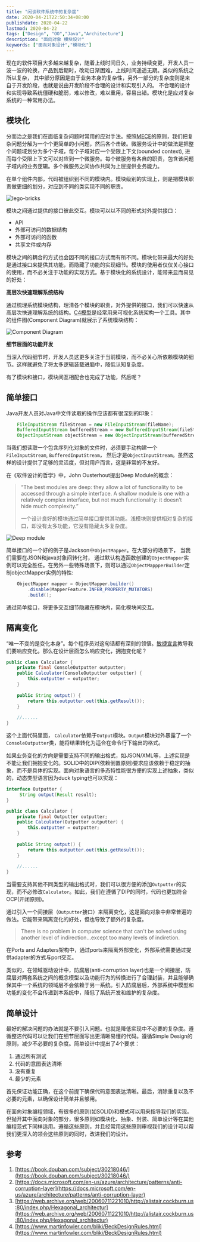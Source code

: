 ```yaml
---
title: "闲谈软件系统中的复杂度"
date: 2020-04-21T22:50:34+08:00
publishdate: 2020-04-22
lastmod: 2020-04-22
tags: ["Design", "OO","Java","Architecture"]
description: "面向对象 模块设计"
keywords: ["面向对象设计","模块化"]
---
```


现在的软件项目大多越来越复杂，随着上线时间日久，业务持续变更，开发人员一波一波的轮换，产品到后期时，改动日渐困难，上线时间遥遥无期。类似的系统之所以复杂， 其中部分原因是由于业务本身的复杂性，另外一部分的复杂度则是来自于开发阶段，也就是说由开发阶段不合理的设计和实现引入的。 不合理的设计和实现导致系统僵硬和脆弱，难以修改，难以重用，容易出错。模块化是应对复杂系统的一种常用办法。


## 模块化

分而治之是我们在面临复杂问题时常用的应对手法。按照[MECE](https://wiki.mbalib.com/wiki/MECE%E5%88%86%E6%9E%90%E6%B3%95)的原则，我们把复杂问题分解为一个个更简单的小问题，然后各个击破。微服务设计中的做法是把整个问题域划分为多个子域，每个子域对应一个受限上下文(bounded context), 进而每个受限上下文可以对应到一个微服务。每个微服务有各自的职责，包含该问题子域内的业务逻辑。多个微服务之间协作共同为上层提供业务能力。

在单个组件内部，代码被组织到不同的模块内。模块级别的实现上，则是把模块职责做更细的划分，对应到不同的类实现不同的职责。

![lego-bricks](/images/lego-bricks.jpeg)

模块之间通过提供的接口彼此交互。模块可以以不同的形式对外提供接口：

- API
- 外部可访问的数据结构
- 外部可访问的函数
- 共享文件或内存

模块之间的耦合的方式也会因不同的接口方式而有所不同。模块化带来最大的好处是通过接口来提供其功能，而隐藏了功能的实现细节。模块的使用者仅仅关心接口的使用，而不必关注于功能的实现方式。基于模块化的系统设计，能带来显而易见的好处：

**高层次快速理解系统结构**

通过梳理系统模块结构，理清各个模块的职责，对外提供的接口，我们可以快速从高层次快速理解系统的结构。[C4模型](https://c4model.com/)是经常用来可视化系统架构一个工具。其中的组件图(Component Diagram)就展示了系统模块结构：

![Component Diagram](https://c4model.com/img/bigbankplc-Components.png)

**细节层面的功能开发**

当深入代码细节时，开发人员这更多关注于当前模块，而不必关心所依赖模块的细节。这样就避免了将太多逻辑装载进脑中，降低认知复杂度。

有了模块和接口，模块间互相配合也完成了功能，然后呢？

## 简单接口
Java开发人员对Java中文件读取的操作应该都有很深刻的印象：

```java
	FileInputStream fileStream = new FileInputStream(fileName);
	BufferedInputStream bufferedStream = new BufferedInputStream(fileStream);
	ObjectInputStream objectStream = new ObjectInputStream(bufferedStream);
```
当我们想读取一个包含序列化对象的文件时，必须要手动构建一个`FileInputStream`, `BufferedInputStream`， 然后才是`ObjectInputStream`。虽然这样的设计提供了足够的灵活度，但对用户而言，这是非常的不友好。

在《软件设计的哲学》中，John Ousterhout提出Deep Module的概念：

> “The best modules are deep: they allow a lot of functionality to be accessed through a simple interface. A shallow module is one with a relatively complex interface, but not much functionality: it doesn’t hide much complexity.”
> 
> 一个设计良好的模块通过简单接口提供其功能。浅模块则提供相对复杂的接口，却没有太多功能，它没有隐藏太多复杂度。

![Deep module](/images/deep-module.png)


简单接口的一个好的例子是Jackson中`ObjectMapper`。在大部分的场景下， 当我们需要在JSON和java对象间转化时， 通过默认构造函数创建的`ObjectMapper`实例可以完全胜任。在另外一些特殊场景下，则可以通过`ObjectMappperBuilder`定制objectMapper实例的特性:

```java
	ObjectMapper mapper = ObjectMapper.builder()
	    .disable(MapperFeature.INFER_PROPERTY_MUTATORS)
	    .build();
```

通过简单接口，将更多交互细节隐藏在模块内，简化模块间交互。

## 隔离变化

“唯一不变的是变化本身”。每个程序员对这句话都有深刻的领悟。[敏捷宣言](http://agilemanifesto.org/iso/zhchs/manifesto.html)教导我们要响应变化。那么在设计层面怎么响应变化，拥抱变化呢？

```java
public class Calculator {
    private final ConsoleOutputter outputter;
    public Calculator(ConsoleOutputter outputter) {
        this.outputter = outputter;
    }
    
    public String output() {
        return this.outputter.out(this.getResult());
    }
    
    //......
}
```
这个上面代码里面， `Calculator`依赖于`Output`模块。`Output`模块对外暴露了一个`ConsoleOutputter`类，能将结果转化为适合在命令行下输出的格式。 

如果业务变化的方向是需要支持不同的输出格式，如JSON/XML等，上述实现是不能让我们拥抱变化的。SOLID中的DIP(依赖倒置原则)要求应该依赖于稳定的抽象，而不是具体的实现。面向对象语言的多态特性能很方便的实现上述抽象，类似的，动态类型语言因为duck typing也可以实现：

```java
interface Outputter {
     String output(Result result);
}

public class Calculator {
    private final Outputter outputter;
    public Calculator(Outputter outputter) {
        this.outputter = outputter;
    }
    
    public String output() {
        return this.outputter.out(this.getResult());
    }
    
    //......
}
```
当需要支持其他不同类型的输出格式时，我们可以很方便的添加`Outputter`的实现，而不必修改`Calculator`。如此，我们在遵循了DIP的同时，代码也更加符合OCP(开闭原则)。

通过引入一个间接层（`Outputter`接口）来隔离变化，这是面向对象中非常普遍的做法。它能带来隔离变化的好处，但也导致了额外的复杂度。

> There is no problem in computer science that can't be solved using another level of indirection...except too many levels of indiretion.

在Ports and Adapters架构中，通过ports来隔离外部变化，外部系统需要通过提供adapter的方式与port交互。

类似的，在领域驱动设计中，防腐层(anti-corruption layer)也是一个间接层，防腐层对两套系统之间的概念模型以及功能行为的转换进行了合理封装，并且能够确保其中一个系统的领域层不会依赖于另一系统。引入防腐层后，外部系统中模型和功能的变化不会传递到本系统中，降低了系统开发和维护的复杂度。

## 简单设计

最好的解决问题的办法就是不要引入问题。也就是降低实现中不必要的复杂度。遵循整洁代码可以让我们在细节层面写出更清晰易懂的代码。遵循Simple Design的原则，减少不必要的复杂度。简单设计中提出了4个要求：

1. 通过所有测试
2. 代码的意图表达清晰
3. 没有重复
4. 最少的元素

首先保证功能正确，在这个前提下确保代码意图表达清晰。最后，消除重复以及不必要的元素，以确保设计简单并且够用。


在面向对象编程领域，有很多的原则(如SOLID)和模式可以用来指导我们的实现。但抛开其中面向对象的部分，很多原则如模块化、抽象、封装、简单设计等在其他编程范式下同样适用。遵循这些原则，并且经常用这些原则审视我们的设计可以帮我们更深入的领会这些原则的同时，改进我们的设计。

## 参考

1. [https://book.douban.com/subject/30218046/](https://book.douban.com/subject/30218046/)
2. [https://docs.microsoft.com/en-us/azure/architecture/patterns/anti-corruption-layer](https://docs.microsoft.com/en-us/azure/architecture/patterns/anti-corruption-layer)
3. [https://web.archive.org/web/20060711221010/http://alistair.cockburn.us:80/index.php/Hexagonal_architectur](https://web.archive.org/web/20060711221010/http://alistair.cockburn.us:80/index.php/Hexagonal_architectur)
4. [https://www.martinfowler.com/bliki/BeckDesignRules.html](https://www.martinfowler.com/bliki/BeckDesignRules.html)
